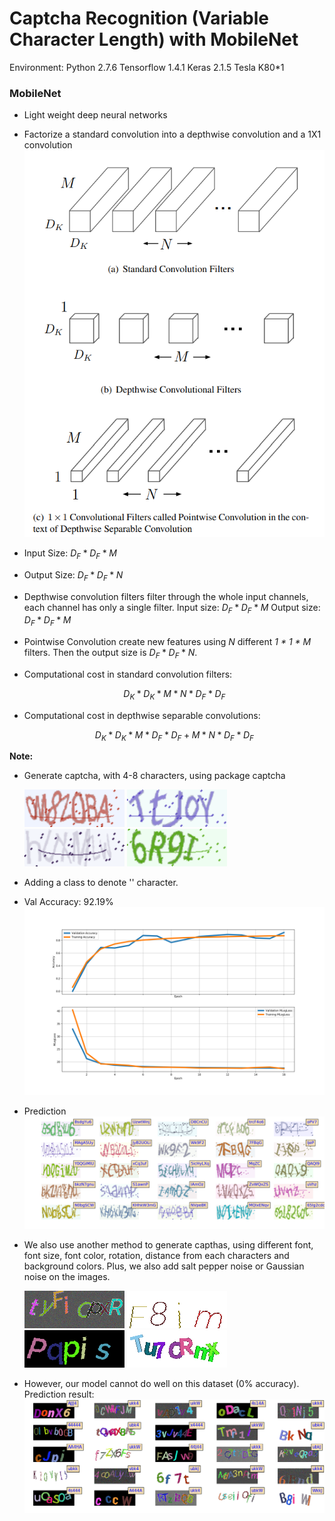 # Captcha Recognition (Variable Character Length) with MobileNet	 

Environment: Python 2.7.6 Tensorflow 1.4.1 Keras 2.1.5 Tesla K80*1

### MobileNet

- Light weight deep neural networks

- Factorize a standard convolution into a depthwise convolution and a 1X1 convolution 
![mobilenet](https://github.com/CancanZhang/Captcha-Recognition/blob/master/MobileNet/img/mobilenet.png)

- Input Size: $D_F * D_F * M$

- Output Size: $D_F * D_F * N$

- Depthwise convolution filters filter through the whole input channels, each channel has only a single filter.  Input size: $D_F * D_F * M$ Output size: $D_F * D_F * M$

- Pointwise Convolution create new features using $N$ different *1 * 1 * M* filters. Then the output size is $D_F * D_F * N$.

- Computational cost in standard convolution filters:

   $$D_K * D_K * M * N * D_F * D_F$$

- Computational cost in depthwise separable convolutions: 

  $$D_K * D_K * M * D_F * D_F + M * N * D_F*D_F$$


**Note:**

- Generate captcha, with 4-8 characters, using package captcha

  ![2](https://github.com/CancanZhang/Captcha-Recognition/blob/master/MobileNet_with_Variable_Char_Length/img/2.png)
  ![1](https://github.com/CancanZhang/Captcha-Recognition/blob/master/MobileNet_with_Variable_Char_Length/img/1.png)
  ![3](https://github.com/CancanZhang/Captcha-Recognition/blob/master/MobileNet_with_Variable_Char_Length/img/3.png)
  ![4](https://github.com/CancanZhang/Captcha-Recognition/blob/master/MobileNet_with_Variable_Char_Length/img/4.png)

- Adding a class to denote '' character.

- Val Accuracy: 92.19%![hist](https://github.com/CancanZhang/Captcha-Recognition/blob/master/MobileNet_with_Variable_Char_Length/img/hist.png)

- Prediction![predict](https://github.com/CancanZhang/Captcha-Recognition/blob/master/MobileNet_with_Variable_Char_Length/img/predict.png)

- We also use another method to generate capthas, using different font, font size, font color, rotation, distance from each characters and background colors. Plus, we also add salt pepper noise or Gaussian noise on the images.

  ![mock1](https://github.com/CancanZhang/Captcha-Recognition/blob/master/MobileNet_with_Variable_Char_Length/img/mock1.png)
  ![mock2](https://github.com/CancanZhang/Captcha-Recognition/blob/master/MobileNet_with_Variable_Char_Length/img/mock2.png)
  ![mock3](https://github.com/CancanZhang/Captcha-Recognition/blob/master/MobileNet_with_Variable_Char_Length/img/mock3.png)
  ![mock4](https://github.com/CancanZhang/Captcha-Recognition/blob/master/MobileNet_with_Variable_Char_Length/img/mock4.png)
  
- However, our model cannot do well on this dataset (0% accuracy). Prediction result: ![predict_mock](https://github.com/CancanZhang/Captcha-Recognition/blob/master/MobileNet_with_Variable_Char_Length/img/predict_mock.png)
